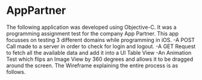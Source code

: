 # AppPartner
The following application was developed using Objective-C. It was a programming assignment test for the company App Partner. This app focusses on testing 3 different domains while programming in iOS. 
-A POST Call made to a server in order to check for login and logout.
-A GET Request to fetch all the available data and add it into a UI Table View
-An Animation Test which flips an Image View by 360 degrees and allows it to be dragged around the screen.
The Wireframe explaining the entire process is as follows.

